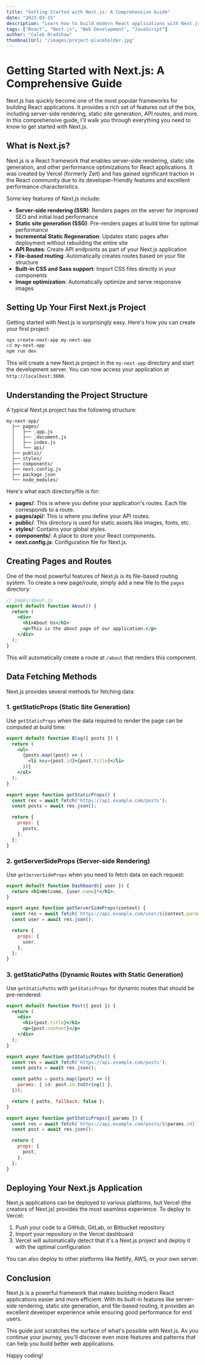 ```yaml
---
title: "Getting Started with Next.js: A Comprehensive Guide"
date: "2023-03-15"
description: "Learn how to build modern React applications with Next.js, from setup to deployment."
tags: ["React", "Next.js", "Web Development", "JavaScript"]
author: "Caleb Bradshaw"
thumbnailUrl: "/images/project-placeholder.jpg"
---
```


# Getting Started with Next.js: A Comprehensive Guide

Next.js has quickly become one of the most popular frameworks for building React applications. It provides a rich set of features out of the box, including server-side rendering, static site generation, API routes, and more. In this comprehensive guide, I'll walk you through everything you need to know to get started with Next.js.

## What is Next.js?

Next.js is a React framework that enables server-side rendering, static site generation, and other performance optimizations for React applications. It was created by Vercel (formerly Zeit) and has gained significant traction in the React community due to its developer-friendly features and excellent performance characteristics.

Some key features of Next.js include:

- **Server-side rendering (SSR)**: Renders pages on the server for improved SEO and initial load performance
- **Static site generation (SSG)**: Pre-renders pages at build time for optimal performance
- **Incremental Static Regeneration**: Updates static pages after deployment without rebuilding the entire site
- **API Routes**: Create API endpoints as part of your Next.js application
- **File-based routing**: Automatically creates routes based on your file structure
- **Built-in CSS and Sass support**: Import CSS files directly in your components
- **Image optimization**: Automatically optimize and serve responsive images

## Setting Up Your First Next.js Project

Getting started with Next.js is surprisingly easy. Here's how you can create your first project:

```bash
npx create-next-app my-next-app
cd my-next-app
npm run dev
```

This will create a new Next.js project in the `my-next-app` directory and start the development server. You can now access your application at `http://localhost:3000`.

## Understanding the Project Structure

A typical Next.js project has the following structure:

```
my-next-app/
  ├── pages/
  │   ├── _app.js
  │   ├── _document.js
  │   ├── index.js
  │   └── api/
  ├── public/
  ├── styles/
  ├── components/
  ├── next.config.js
  ├── package.json
  └── node_modules/
```

Here's what each directory/file is for:

- **pages/**: This is where you define your application's routes. Each file corresponds to a route.
- **pages/api/**: This is where you define your API routes.
- **public/**: This directory is used for static assets like images, fonts, etc.
- **styles/**: Contains your global styles.
- **components/**: A place to store your React components.
- **next.config.js**: Configuration file for Next.js.

## Creating Pages and Routes

One of the most powerful features of Next.js is its file-based routing system. To create a new page/route, simply add a new file to the `pages` directory:

```jsx
// pages/about.js
export default function About() {
  return (
    <div>
      <h1>About Us</h1>
      <p>This is the about page of our application.</p>
    </div>
  );
}
```

This will automatically create a route at `/about` that renders this component.

## Data Fetching Methods

Next.js provides several methods for fetching data:

### 1. getStaticProps (Static Site Generation)

Use `getStaticProps` when the data required to render the page can be computed at build time:

```jsx
export default function Blog({ posts }) {
  return (
    <ul>
      {posts.map((post) => (
        <li key={post.id}>{post.title}</li>
      ))}
    </ul>
  );
}

export async function getStaticProps() {
  const res = await fetch('https://api.example.com/posts');
  const posts = await res.json();

  return {
    props: {
      posts,
    },
  };
}
```

### 2. getServerSideProps (Server-side Rendering)

Use `getServerSideProps` when you need to fetch data on each request:

```jsx
export default function Dashboard({ user }) {
  return <h1>Welcome, {user.name}!</h1>;
}

export async function getServerSideProps(context) {
  const res = await fetch(`https://api.example.com/user/${context.params.id}`);
  const user = await res.json();

  return {
    props: {
      user,
    },
  };
}
```

### 3. getStaticPaths (Dynamic Routes with Static Generation)

Use `getStaticPaths` with `getStaticProps` for dynamic routes that should be pre-rendered:

```jsx
export default function Post({ post }) {
  return (
    <div>
      <h1>{post.title}</h1>
      <p>{post.content}</p>
    </div>
  );
}

export async function getStaticPaths() {
  const res = await fetch('https://api.example.com/posts');
  const posts = await res.json();

  const paths = posts.map((post) => ({
    params: { id: post.id.toString() },
  }));

  return { paths, fallback: false };
}

export async function getStaticProps({ params }) {
  const res = await fetch(`https://api.example.com/posts/${params.id}`);
  const post = await res.json();

  return {
    props: {
      post,
    },
  };
}
```

## Deploying Your Next.js Application

Next.js applications can be deployed to various platforms, but Vercel (the creators of Next.js) provides the most seamless experience. To deploy to Vercel:

1. Push your code to a GitHub, GitLab, or Bitbucket repository
2. Import your repository in the Vercel dashboard
3. Vercel will automatically detect that it's a Next.js project and deploy it with the optimal configuration

You can also deploy to other platforms like Netlify, AWS, or your own server.

## Conclusion

Next.js is a powerful framework that makes building modern React applications easier and more efficient. With its built-in features like server-side rendering, static site generation, and file-based routing, it provides an excellent developer experience while ensuring good performance for end users.

This guide just scratches the surface of what's possible with Next.js. As you continue your journey, you'll discover even more features and patterns that can help you build better web applications.

Happy coding!